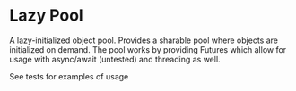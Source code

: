 # Lazy Pool

A lazy-initialized object pool. Provides a sharable pool where objects
are initialized on demand. The pool works by providing Futures which allow
for usage with async/await (untested) and threading as well.

See tests for examples of usage
